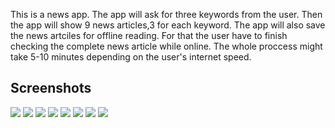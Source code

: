This is a news app. The app will ask for three keywords from the user. Then the app will show 9 news articles,3 for each keyword.
 The app will also save the news artciles for offline reading. For that the user have to finish checking the complete news article while online. The whole
proccess might take 5-10 minutes depending on the user's internet speed.
## Screenshots
![](Screenshots/newsapp1.jpg)
![](Screenshots/newsapp2.jpg)
![](Screenshots/newsapp3.jpg)
![](Screenshots/newsapp4.jpg)
![](Screenshots/newsapp5.jpg)
![](Screenshots/newsapp6.jpg)
![](Screenshots/newsapp7.jpg)
![](Screenshots/newsapp8.jpg)

